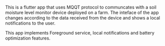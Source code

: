 
This is a flutter app that uses MQQT protocol to communcates with a soil moisture level monitor device deployed on a farm. The inteface of the app changes according to the data received from the device and shows a local notifications to the user. 

This app implements Foreground service, local notifications and battery optimization features.
